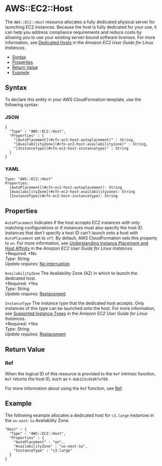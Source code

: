 # AWS::EC2::Host<a name="aws-resource-ec2-host"></a>

The `AWS::EC2::Host` resource allocates a fully dedicated physical server for launching EC2 instances\. Because the host is fully dedicated for your use, it can help you address compliance requirements and reduce costs by allowing you to use your existing server\-bound software licenses\. For more information, see [Dedicated Hosts](http://docs.aws.amazon.com/AWSEC2/latest/UserGuide/dedicated-hosts-overview.html) in the *Amazon EC2 User Guide for Linux Instances*\.


+ [Syntax](#aws-resource-ec2-host-syntax)
+ [Properties](#w3ab2c21c10d368b9)
+ [Return Value](#w3ab2c21c10d368c11)
+ [Example](#w3ab2c21c10d368c13)

## Syntax<a name="aws-resource-ec2-host-syntax"></a>

To declare this entity in your AWS CloudFormation template, use the following syntax:

### JSON<a name="aws-resource-ec2-host-syntax.json"></a>

```
{
  "Type" : "AWS::EC2::Host",
  "Properties" : {
    "[AutoPlacement](#cfn-ec2-host-autoplacement)" : String,
    "[AvailabilityZone](#cfn-ec2-host-availabilityzone)" : String,
    "[InstanceType](#cfn-ec2-host-instancetype)" : String
  }
}
```

### YAML<a name="aws-resource-ec2-host-syntax.yaml"></a>

```
Type: "AWS::EC2::Host"
Properties: 
  [AutoPlacement](#cfn-ec2-host-autoplacement): String
  [AvailabilityZone](#cfn-ec2-host-availabilityzone): String
  [InstanceType](#cfn-ec2-host-instancetype): String
```

## Properties<a name="w3ab2c21c10d368b9"></a>

`AutoPlacement`  <a name="cfn-ec2-host-autoplacement"></a>
Indicates if the host accepts EC2 instances with only matching configurations or if instances must also specify the host ID\. Instances that don't specify a host ID can't launch onto a host with `AutoPlacement` set to `off`\. By default, AWS CloudFormation sets this property to `on`\. For more information, see [Understanding Instance Placement and Host Affinity](http://docs.aws.amazon.com/AWSEC2/latest/UserGuide/dedicated-hosts-instance-placement.html) in the *Amazon EC2 User Guide for Linux Instances*\.  
*Required: *No  
*Type*: String  
*Update requires*: [No interruption](using-cfn-updating-stacks-update-behaviors.md#update-no-interrupt)

`AvailabilityZone`  <a name="cfn-ec2-host-availabilityzone"></a>
The Availability Zone \(AZ\) in which to launch the dedicated host\.  
*Required: *Yes  
*Type*: String  
*Update requires*: [Replacement](using-cfn-updating-stacks-update-behaviors.md#update-replacement)

`InstanceType`  <a name="cfn-ec2-host-instancetype"></a>
The instance type that the dedicated host accepts\. Only instances of this type can be launched onto the host\. For more information, see [Supported Instance Types](http://docs.aws.amazon.com/AWSEC2/latest/UserGuide/dedicated-hosts-overview.html#dedicated-hosts-supported-instance-types) in the *Amazon EC2 User Guide for Linux Instances*\.  
*Required: *Yes  
*Type*: String  
*Update requires*: [Replacement](using-cfn-updating-stacks-update-behaviors.md#update-replacement)

## Return Value<a name="w3ab2c21c10d368c11"></a>

### Ref<a name="w3ab2c21c10d368c11b2"></a>

When the logical ID of this resource is provided to the `Ref` intrinsic function, `Ref` returns the host ID, such as `h-0ab123c45d67ef89`\.

For more information about using the `Ref` function, see [Ref](intrinsic-function-reference-ref.md)\.

## Example<a name="w3ab2c21c10d368c13"></a>

The following example allocates a dedicated host for `c3.large` instances in the `us-east-1a` Availability Zone\.

```
"Host" : {
  "Type" : "AWS::EC2::Host",
  "Properties" : {
    "AutoPlacement" : "on",
    "AvailabilityZone" : "us-east-1a",
    "InstanceType" : "c3.large"
  }
}
```